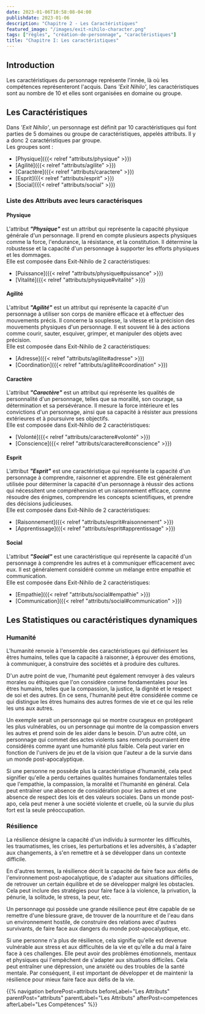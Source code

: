 ```yaml
---
date: 2023-01-06T10:58:08-04:00
publishdate: 2023-01-06
description: "Chapitre 2 - Les Caractéristiques"
featured_image: "/images/exit-nihilo-character.png"
tags: ["règles", "création-de-personnage", "caractéristiques"]
title: "Chapitre I: Les caractéristiques"
---
```



## Introduction

Les caractéristiques du personnage représente l'innée, là où les compétences représenteront l'acquis. Dans *'Exit Nihilo'*, les caractéristiques sont au nombre de 10 et elles sont organisées en domaine ou groupe.

## Les Caractéristiques

Dans *'Exit Nihilo'*, un personnage est définit par 10 caractéristiques qui font parties de 5 domaines ou groupe de caractéristiques, appelés attributs. Il y a donc 2 caractéristiques par groupe.  
Les groupes sont :  
* [Physique]({{< relref "attributs/physique" >}})
* [Agilité]({{< relref "attributs/agilite" >}})
* [Caractère]({{< relref "attributs/caractere" >}})
* [Esprit]({{< relref "attributs/esprit" >}})
* [Social]({{< relref "attributs/social" >}})

### Liste des Attributs avec leurs caractérisques

#### Physique
L'attribut ***"Physique"*** est un attribut qui représente la capacité physique générale d'un personnage. Il prend en compte plusieurs aspects physiques comme la force, l'endurance, la résistance, et la constitution. Il détermine la robustesse et la capacité d'un personnage à supporter les efforts physiques et les dommages.  
Elle est composée dans Exit-Nihilo de 2 caractéristiques:
* [Puissance]({{< relref "attributs/physique#puissance" >}})
* [Vitalité]({{< relref "attributs/physique#vitalité" >}})

#### Agilité
L'attribut ***"Agilité"*** est un attribut qui représente la capacité d'un personnage à utiliser son corps de manière efficace et à effectuer des mouvements précis. Il concerne la souplesse, la vitesse et la précision des mouvements physiques d'un personnage. Il est souvent lié à des actions comme courir, sauter, esquiver, grimper, et manipuler des objets avec précision.  
Elle est composée dans Exit-Nihilo de 2 caractéristiques:
* [Adresse]({{< relref "attributs/agilite#adresse" >}})
* [Coordination]({{< relref "attributs/agilite#coordination" >}})

#### Caractère
L'attribut ***"Caractère"*** est un attribut qui représente les qualités de personnalité d'un personnage, telles que sa moralité, son courage, sa détermination et sa persévérance. Il mesure la force intérieure et les convictions d'un personnage, ainsi que sa capacité à résister aux pressions extérieures et à poursuivre ses objectifs.  
Elle est composée dans Exit-Nihilo de 2 caractéristiques:
* [Volonté]({{< relref "attributs/caractere#volonté" >}})
* [Conscience]({{< relref "attributs/caractere#conscience" >}})
  
#### Esprit
L’attribut ***"Esprit"*** est une caractéristique qui représente la capacité d'un personnage à comprendre, raisonner et apprendre. Elle est généralement utilisée pour déterminer la capacité d'un personnage à réussir des actions qui nécessitent une compréhension et un raisonnement efficace, comme résoudre des énigmes, comprendre les concepts scientifiques, et prendre des décisions judicieuses.  
Elle est composée dans Exit-Nihilo de 2 caractéristiques:
* [Raisonnement]({{< relref "attributs/esprit#raisonnement" >}})
* [Apprentissage]({{< relref "attributs/esprit#apprentissage" >}})
  
#### Social
L'attribut ***"Social"*** est une caractéristique qui représente la capacité d'un personnage à comprendre les autres et à communiquer efficacement avec eux. Il est généralement considéré comme un mélange entre empathie et communication.  
Elle est composée dans Exit-Nihilo de 2 caractéristiques:
* [Empathie]({{< relref "attributs/social#empathie" >}})
* [Communication]({{< relref "attributs/social#communication" >}})

## Les Statistiques ou caractéristiques dynamiques

### Humanité
L'humanité renvoie à l'ensemble des caractéristiques qui définissent les êtres humains, telles que la capacité à raisonner, à éprouver des émotions, à communiquer, à construire des sociétés et à produire des cultures.  

D'un autre point de vue, l'humanité peut également renvoyer à des valeurs morales ou éthiques que l'on considère comme fondamentales pour les êtres humains, telles que la compassion, la justice, la dignité et le respect de soi et des autres. En ce sens, l'humanité peut être considérée comme ce qui distingue les êtres humains des autres formes de vie et ce qui les relie les uns aux autres.  

Un exemple serait un personnage qui se montre courageux en protégeant les plus vulnérables, ou un personnage qui montre de la compassion envers les autres et prend soin de les aider dans le besoin. D'un autre côté, un personnage qui commet des actes violents sans remords pourraient être considérés comme ayant une humanité plus faible. Cela peut varier en fonction de l'univers de jeu et de la vision que l'auteur a de la survie dans un monde post-apocalyptique.  

Si une personne ne possède plus la caractéristique d'humanité, cela peut signifier qu'elle a perdu certaines qualités humaines fondamentales telles que l'empathie, la compassion, la moralité et l'humanité en général. Cela peut entraîner une absence de considération pour les autres et une absence de respect des lois et des valeurs sociales. Dans un monde post-apo, cela peut mener à une société violente et cruelle, où la survie du plus fort est la seule préoccupation.

### Résilience
La résilience désigne la capacité d'un individu à surmonter les difficultés, les traumatismes, les crises, les perturbations et les adversités, à s'adapter aux changements, à s'en remettre et à se développer dans un contexte difficile.  

En d'autres termes, la résilience décrit la capacité de faire face aux défis de l'environnement post-apocalyptique, de s'adapter aux situations difficiles, de retrouver un certain équilibre et de se développer malgré les obstacles. Cela peut inclure des stratégies pour faire face à la violence, la privation, la pénurie, la solitude, le stress, la peur, etc.  

Un personnage qui possède une grande résilience peut être capable de se remettre d'une blessure grave, de trouver de la nourriture et de l'eau dans un environnement hostile, de construire des relations avec d'autres survivants, de faire face aux dangers du monde post-apocalyptique, etc.  

Si une personne n'a plus de résilience, cela signifie qu'elle est devenue vulnérable aux stress et aux difficultés de la vie et qu'elle a du mal à faire face à ces challenges. Elle peut avoir des problèmes émotionnels, mentaux et physiques qui l'empêchent de s'adapter aux situations difficiles. Cela peut entraîner une dépression, une anxiété ou des troubles de la santé mentale. Par conséquent, il est important de développer et de maintenir la résilience pour mieux faire face aux défis de la vie.  

{{% navigation beforePost=attributs beforeLabel="Les Attributs" parentPost="attributs" parentLabel="Les Attributs" afterPost=competences afterLabel="Les Compétences" %}}